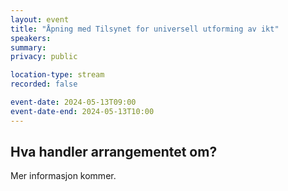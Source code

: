 ```yaml
---
layout: event
title: "Åpning med Tilsynet for universell utforming av ikt"
speakers: 
summary: 
privacy: public

location-type: stream
recorded: false

event-date: 2024-05-13T09:00
event-date-end: 2024-05-13T10:00
---
```

## Hva handler arrangementet om?

Mer informasjon kommer.
